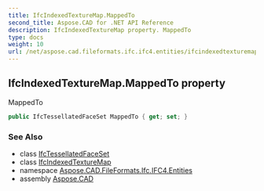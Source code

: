 ```yaml
---
title: IfcIndexedTextureMap.MappedTo
second_title: Aspose.CAD for .NET API Reference
description: IfcIndexedTextureMap property. MappedTo
type: docs
weight: 10
url: /net/aspose.cad.fileformats.ifc.ifc4.entities/ifcindexedtexturemap/mappedto/
---
```

## IfcIndexedTextureMap.MappedTo property

MappedTo

```csharp
public IfcTessellatedFaceSet MappedTo { get; set; }
```

### See Also

* class [IfcTessellatedFaceSet](../../ifctessellatedfaceset/)
* class [IfcIndexedTextureMap](../)
* namespace [Aspose.CAD.FileFormats.Ifc.IFC4.Entities](../../ifcindexedtexturemap/)
* assembly [Aspose.CAD](../../../)


